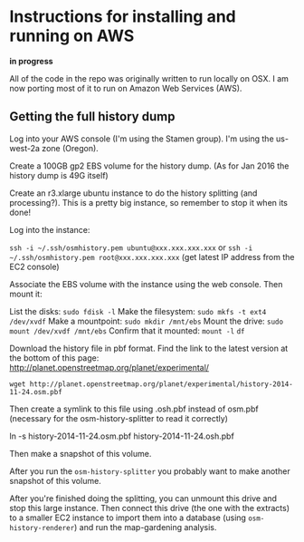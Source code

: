 Instructions for installing and running on AWS
=======

**in progress**

All of the code in the repo was originally written to run locally on OSX. I am now porting most of it to run on Amazon Web Services (AWS). 



Getting the full history dump
------

Log into your AWS console (I'm using the Stamen group). I'm using the us-west-2a zone (Oregon).

Create a 100GB gp2 EBS volume for the history dump. (As for Jan 2016 the history dump is 49G itself)

Create an r3.xlarge ubuntu instance to do the history splitting (and processing?). This is a pretty big instance, so remember to stop it when its done!

Log into the instance:

`ssh -i ~/.ssh/osmhistory.pem ubuntu@xxx.xxx.xxx.xxx`
or
`ssh -i ~/.ssh/osmhistory.pem root@xxx.xxx.xxx.xxx`
(get latest IP address from the EC2 console)

Associate the EBS volume with the instance using the web console. Then mount it:

List the disks:
`sudo fdisk -l`
Make the filesystem:
`sudo mkfs -t ext4 /dev/xvdf`
Make a mountpoint:
`sudo mkdir /mnt/ebs`
Mount the drive:
`sudo mount /dev/xvdf /mnt/ebs`
Confirm that it mounted:
`mount -l`
`df`

Download the history file in pbf format. Find the link to the latest version at the bottom of this page: http://planet.openstreetmap.org/planet/experimental/

`wget http://planet.openstreetmap.org/planet/experimental/history-2014-11-24.osm.pbf`

Then create a symlink to this file using .osh.pbf instead of osm.pbf (necessary for the osm-history-splitter to read it correctly)

ln -s history-2014-11-24.osm.pbf history-2014-11-24.osh.pbf

Then make a snapshot of this volume.

After you run the `osm-history-splitter` you probably want to make another snapshot of this volume.

After you're finished doing the splitting, you can unmount this drive and stop this large instance. Then connect this drive (the one with the extracts) to a smaller EC2 instance to import them into a database (using `osm-history-renderer`) and run the map-gardening analysis.
